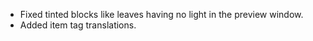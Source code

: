 - Fixed tinted blocks like leaves having no light in the preview window.
- Added item tag translations.